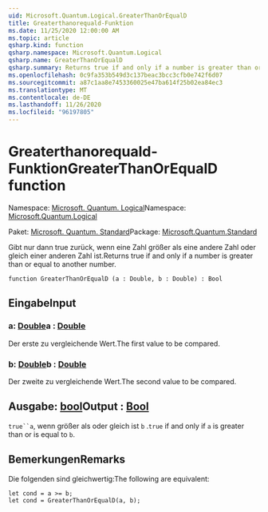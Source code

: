 ```yaml
---
uid: Microsoft.Quantum.Logical.GreaterThanOrEqualD
title: Greaterthanorequald-Funktion
ms.date: 11/25/2020 12:00:00 AM
ms.topic: article
qsharp.kind: function
qsharp.namespace: Microsoft.Quantum.Logical
qsharp.name: GreaterThanOrEqualD
qsharp.summary: Returns true if and only if a number is greater than or equal to another number.
ms.openlocfilehash: 0c9fa353b549d3c137beac3bcc3cfb0e742f6d07
ms.sourcegitcommit: a87c1aa8e7453360025e47ba614f25b02ea84ec3
ms.translationtype: MT
ms.contentlocale: de-DE
ms.lasthandoff: 11/26/2020
ms.locfileid: "96197805"
---
```

# <a name="greaterthanorequald-function"></a><span data-ttu-id="6acc9-102">Greaterthanorequald-Funktion</span><span class="sxs-lookup"><span data-stu-id="6acc9-102">GreaterThanOrEqualD function</span></span>

<span data-ttu-id="6acc9-103">Namespace: [Microsoft. Quantum. Logical](xref:Microsoft.Quantum.Logical)</span><span class="sxs-lookup"><span data-stu-id="6acc9-103">Namespace: [Microsoft.Quantum.Logical](xref:Microsoft.Quantum.Logical)</span></span>

<span data-ttu-id="6acc9-104">Paket: [Microsoft. Quantum. Standard](https://nuget.org/packages/Microsoft.Quantum.Standard)</span><span class="sxs-lookup"><span data-stu-id="6acc9-104">Package: [Microsoft.Quantum.Standard](https://nuget.org/packages/Microsoft.Quantum.Standard)</span></span>


<span data-ttu-id="6acc9-105">Gibt nur dann true zurück, wenn eine Zahl größer als eine andere Zahl oder gleich einer anderen Zahl ist.</span><span class="sxs-lookup"><span data-stu-id="6acc9-105">Returns true if and only if a number is greater than or equal to another number.</span></span>

```qsharp
function GreaterThanOrEqualD (a : Double, b : Double) : Bool
```


## <a name="input"></a><span data-ttu-id="6acc9-106">Eingabe</span><span class="sxs-lookup"><span data-stu-id="6acc9-106">Input</span></span>

### <a name="a--double"></a><span data-ttu-id="6acc9-107">a: [Double](xref:microsoft.quantum.lang-ref.double)</span><span class="sxs-lookup"><span data-stu-id="6acc9-107">a : [Double](xref:microsoft.quantum.lang-ref.double)</span></span>

<span data-ttu-id="6acc9-108">Der erste zu vergleichende Wert.</span><span class="sxs-lookup"><span data-stu-id="6acc9-108">The first value to be compared.</span></span>


### <a name="b--double"></a><span data-ttu-id="6acc9-109">b: [Double](xref:microsoft.quantum.lang-ref.double)</span><span class="sxs-lookup"><span data-stu-id="6acc9-109">b : [Double](xref:microsoft.quantum.lang-ref.double)</span></span>

<span data-ttu-id="6acc9-110">Der zweite zu vergleichende Wert.</span><span class="sxs-lookup"><span data-stu-id="6acc9-110">The second value to be compared.</span></span>



## <a name="output--bool"></a><span data-ttu-id="6acc9-111">Ausgabe: [bool](xref:microsoft.quantum.lang-ref.bool)</span><span class="sxs-lookup"><span data-stu-id="6acc9-111">Output : [Bool](xref:microsoft.quantum.lang-ref.bool)</span></span>

<span data-ttu-id="6acc9-112">`true``a`, wenn größer als oder gleich ist `b` .</span><span class="sxs-lookup"><span data-stu-id="6acc9-112">`true` if and only if `a` is greater than or is equal to `b`.</span></span>

## <a name="remarks"></a><span data-ttu-id="6acc9-113">Bemerkungen</span><span class="sxs-lookup"><span data-stu-id="6acc9-113">Remarks</span></span>

<span data-ttu-id="6acc9-114">Die folgenden sind gleichwertig:</span><span class="sxs-lookup"><span data-stu-id="6acc9-114">The following are equivalent:</span></span>

```Q#
let cond = a >= b;
let cond = GreaterThanOrEqualD(a, b);
```